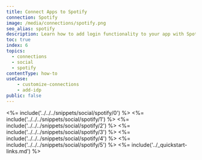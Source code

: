 ```yaml
---
title: Connect Apps to Spotify
connection: Spotify
image: /media/connections/spotify.png
seo_alias: spotify
description: Learn how to add login functionality to your app with Spotify. You will need to obtain a Client ID and Client Secret for Spotify.
toc: true
index: 6
topics:
  - connections
  - social
  - spotify
contentType: how-to
useCase:
    - customize-connections
    - add-idp
public: false
---
```

<%= include('../../../snippets/social/spotify/0') %> 
<%= include('../../../snippets/social/spotify/1') %> 
<%= include('../../../snippets/social/spotify/2') %> 
<%= include('../../../snippets/social/spotify/3') %> 
<%= include('../../../snippets/social/spotify/4') %> 
<%= include('../../../snippets/social/spotify/5') %> 
<%= include('../_quickstart-links.md') %>
